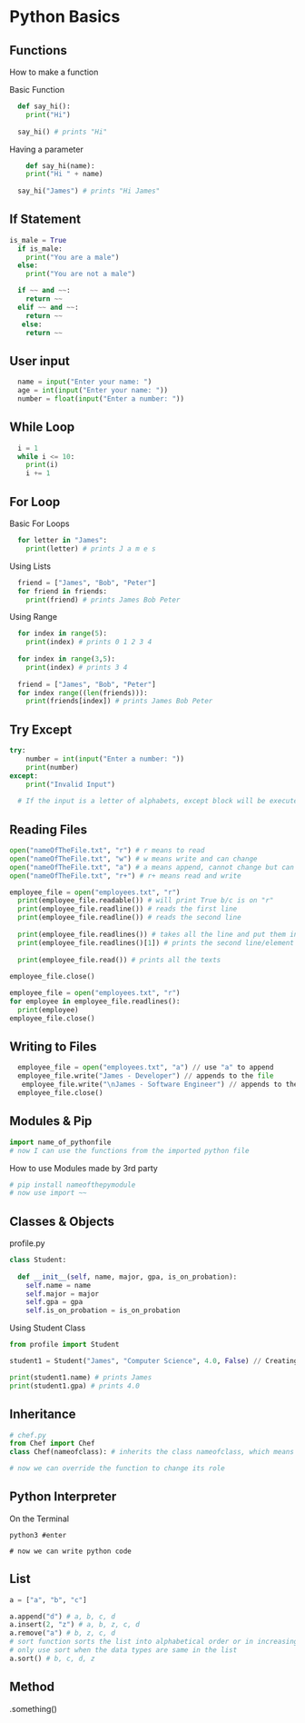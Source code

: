 # Python Basics

## Functions
How to make a function

Basic Function
```python
  def say_hi():
    print("Hi")
  
  say_hi() # prints "Hi"
```

Having a parameter
```python
    def say_hi(name):
    print("Hi " + name)
  
  say_hi("James") # prints "Hi James"
```

## If Statement

```python
is_male = True
  if is_male:
    print("You are a male")
  else:
    print("You are not a male")
```
```python
  if ~~ and ~~:
    return ~~
  elif ~~ and ~~:
    return ~~
   else:
    return ~~
```

## User input
```python
  name = input("Enter your name: ")
  age = int(input("Enter your name: "))
  number = float(input("Enter a number: "))
```

## While Loop
```python
  i = 1
  while i <= 10:
    print(i)
    i += 1
```

## For Loop
Basic For Loops
```python
  for letter in "James":
    print(letter) # prints J a m e s
```

Using Lists
```python
  friend = ["James", "Bob", "Peter"]
  for friend in friends:
    print(friend) # prints James Bob Peter
```
Using Range
```python
  for index in range(5):
    print(index) # prints 0 1 2 3 4
    
  for index in range(3,5):
    print(index) # prints 3 4
    
  friend = ["James", "Bob", "Peter"]
  for index range((len(friends))):
    print(friends[index]) # prints James Bob Peter
```

## Try Except
```python
try:
    number = int(input("Enter a number: "))
    print(number)
except:
    print("Invalid Input")
    
  # If the input is a letter of alphabets, except block will be executed because it needs to be a integer number
```

## Reading Files
```python
open("nameOfTheFile.txt", "r") # r means to read
open("nameOfTheFile.txt", "w") # w means write and can change
open("nameOfTheFile.txt", "a") # a means append, cannot change but can add
open("nameOfTheFile.txt", "r+") # r+ means read and write
```
```python
employee_file = open("employees.txt", "r")
  print(employee_file.readable()) # will print True b/c is on "r"
  print(employee_file.readline()) # reads the first line
  print(employee_file.readline()) # reads the second line
  
  print(employee_file.readlines()) # takes all the line and put them in an array
  print(employee_file.readlines()[1]) # prints the second line/element
  
  print(employee_file.read()) # prints all the texts
  
employee_file.close()
```
```python
employee_file = open("employees.txt", "r")
for employee in employee_file.readlines():
  print(employee)
employee_file.close()
```
## Writing to Files
```python
  employee_file = open("employees.txt", "a") // use "a" to append
  employee_file.write("James - Developer") // appends to the file
   employee_file.write("\nJames - Software Engineer") // appends to the file with a new line
  employee_file.close()
```

## Modules & Pip
```python
import name_of_pythonfile
# now I can use the functions from the imported python file
```
How to use Modules made by 3rd party
```python
# pip install nameofthepymodule
# now use import ~~
```
## Classes & Objects
profile.py
```python
class Student:
  
  def __init__(self, name, major, gpa, is_on_probation):
    self.name = name
    self.major = major
    self.gpa = gpa
    self.is_on_probation = is_on_probation 
```
Using Student Class
```python
from profile import Student

student1 = Student("James", "Computer Science", 4.0, False) // Creating a student object

print(student1.name) # prints James
print(student1.gpa) # prints 4.0
```
## Inheritance
```python
# chef.py
from Chef import Chef
class Chef(nameofclass): # inherits the class nameofclass, which means class Chef can use all the functions in nameofclass

# now we can override the function to change its role
```
## Python Interpreter
On the Terminal
```terminal
python3 #enter

# now we can write python code
```

## List
```python
a = ["a", "b", "c"]

a.append("d") # a, b, c, d
a.insert(2, "z") # a, b, z, c, d
a.remove("a") # b, z, c, d
# sort function sorts the list into alphabetical order or in increasing order
# only use sort when the data types are same in the list
a.sort() # b, c, d, z
```

## Method
.something()
